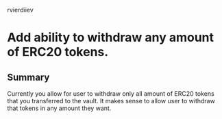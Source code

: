 rvierdiiev
# Add ability to withdraw any amount of ERC20 tokens.

## Summary
Currently you allow for user to withdraw only all amount of ERC20 tokens that you transferred to the vault.
It makes sense to allow user to withdraw that tokens in any amount they want.
